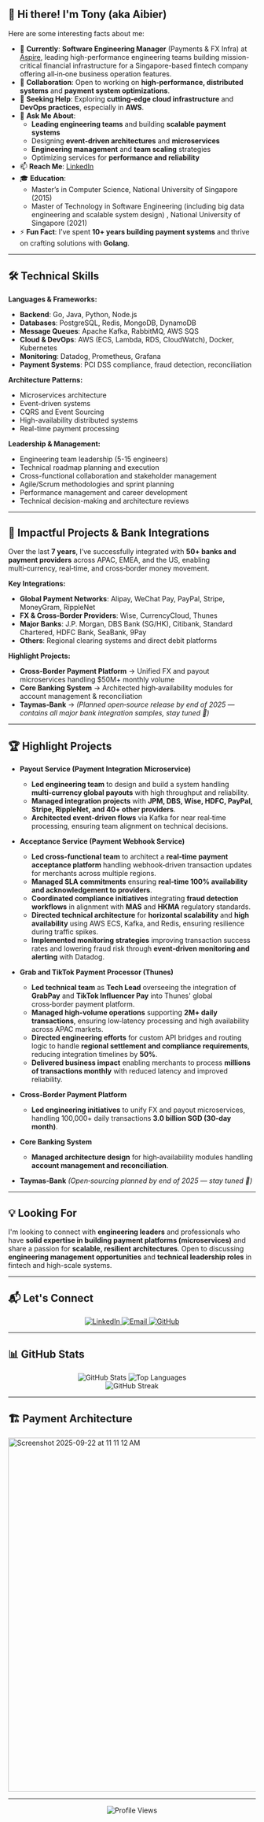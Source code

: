 ## 👋 Hi there! I'm Tony (aka Aibier)

Here are some interesting facts about me:

- 🔭 **Currently**: **Software Engineering Manager** (Payments & FX Infra) at [Aspire](https://weaspire.com/), leading high-performance engineering teams building mission-critical financial infrastructure for a Singapore-based fintech company offering all‑in‑one business operation features.  
- 👯 **Collaboration**: Open to working on **high‑performance, distributed systems** and **payment system optimizations**.  
- 🤔 **Seeking Help**: Exploring **cutting‑edge cloud infrastructure** and **DevOps practices**, especially in **AWS**.  
- 💬 **Ask Me About**:  
  - **Leading engineering teams** and building **scalable payment systems**  
  - Designing **event‑driven architectures** and **microservices**  
  - **Engineering management** and **team scaling** strategies  
  - Optimizing services for **performance and reliability**  
- 📫 **Reach Me**: [LinkedIn](https://www.linkedin.com/in/tony007/)  
- 🎓 **Education**:
  - Master’s in Computer Science, National University of Singapore (2015)
  - Master of Technology in Software Engineering (including big data engineering and scalable system design) , National University of Singapore (2021)
- ⚡ **Fun Fact**: I’ve spent **10+ years building payment systems** and thrive on crafting solutions with **Golang**.  

---

## 🛠️ Technical Skills

**Languages & Frameworks:**
- **Backend**: Go, Java, Python, Node.js
- **Databases**: PostgreSQL, Redis, MongoDB, DynamoDB
- **Message Queues**: Apache Kafka, RabbitMQ, AWS SQS
- **Cloud & DevOps**: AWS (ECS, Lambda, RDS, CloudWatch), Docker, Kubernetes
- **Monitoring**: Datadog, Prometheus, Grafana
- **Payment Systems**: PCI DSS compliance, fraud detection, reconciliation

**Architecture Patterns:**
- Microservices architecture
- Event-driven systems
- CQRS and Event Sourcing
- High-availability distributed systems
- Real-time payment processing

**Leadership & Management:**
- Engineering team leadership (5-15 engineers)
- Technical roadmap planning and execution
- Cross-functional collaboration and stakeholder management
- Agile/Scrum methodologies and sprint planning
- Performance management and career development
- Technical decision-making and architecture reviews

---

## 🚀 Impactful Projects & Bank Integrations  

Over the last **7 years**, I’ve successfully integrated with **50+ banks and payment providers** across APAC, EMEA, and the US, enabling multi‑currency, real‑time, and cross‑border money movement.  

**Key Integrations:**  
- **Global Payment Networks**: Alipay, WeChat Pay, PayPal, Stripe, MoneyGram, RippleNet  
- **FX & Cross‑Border Providers**: Wise, CurrencyCloud, Thunes  
- **Major Banks**: J.P. Morgan, DBS Bank (SG/HK), Citibank, Standard Chartered, HDFC Bank, SeaBank, 9Pay  
- **Others**: Regional clearing systems and direct debit platforms  

**Highlight Projects:**  
- **Cross‑Border Payment Platform** → Unified FX and payout microservices handling $50M+ monthly volume  
- **Core Banking System** → Architected high‑availability modules for account management & reconciliation  
- **Taymas‑Bank** → *(Planned open‑source release by end of 2025 — contains all major bank integration samples, stay tuned 👀)*  

---

## 🏆 Highlight Projects  

- **Payout Service (Payment Integration Microservice)**  
  - **Led engineering team** to design and build a system handling **multi‑currency global payouts** with high throughput and reliability.  
  - **Managed integration projects** with **JPM, DBS, Wise, HDFC, PayPal, Stripe, RippleNet, and 40+ other providers**.  
  - **Architected event‑driven flows** via Kafka for near real‑time processing, ensuring team alignment on technical decisions.  

- **Acceptance Service (Payment Webhook Service)**  
  - **Led cross-functional team** to architect a **real‑time payment acceptance platform** handling webhook‑driven transaction updates for merchants across multiple regions.  
  - **Managed SLA commitments** ensuring **real‑time 100% availability and acknowledgement to providers**. 
  - **Coordinated compliance initiatives** integrating **fraud detection workflows** in alignment with **MAS** and **HKMA** regulatory standards.  
  - **Directed technical architecture** for **horizontal scalability** and **high availability** using AWS ECS, Kafka, and Redis, ensuring resilience during traffic spikes.  
  - **Implemented monitoring strategies** improving transaction success rates and lowering fraud risk through **event‑driven monitoring and alerting** with Datadog.  
  

- **Grab and TikTok Payment Processor (Thunes)**   
  - **Led technical team** as **Tech Lead** overseeing the integration of **GrabPay** and **TikTok Influencer Pay** into Thunes' global cross‑border payment platform.   
  - **Managed high-volume operations** supporting **2M+ daily transactions**, ensuring low‑latency processing and high availability across APAC markets.  
  - **Directed engineering efforts** for custom API bridges and routing logic to handle **regional settlement and compliance requirements**, reducing integration timelines by **50%**.  
  - **Delivered business impact** enabling merchants to process **millions of transactions monthly** with reduced latency and improved reliability.  

- **Cross‑Border Payment Platform**  
  - **Led engineering initiatives** to unify FX and payout microservices, handling 100,000+ daily transactions **3.0 billion SGD (30-day month)**.  

- **Core Banking System**  
  - **Managed architecture design** for high‑availability modules handling **account management and reconciliation**.  

- **Taymas‑Bank** *(Open‑sourcing planned by end of 2025 — stay tuned 👀)*  

---

## 💡 Looking For  

I'm looking to connect with **engineering leaders** and professionals who have **solid expertise in building payment platforms (microservices)** and share a passion for **scalable, resilient architectures**. Open to discussing **engineering management opportunities** and **technical leadership roles** in fintech and high-scale systems.

---

## 📬 Let's Connect

<div align="center">
  <a href="https://www.linkedin.com/in/tony007/">
    <img src="https://img.shields.io/badge/LinkedIn-0077B5?style=for-the-badge&logo=linkedin&logoColor=white" alt="LinkedIn" />
  </a>
  <a href="mailto:your-email@example.com">
    <img src="https://img.shields.io/badge/Email-D14836?style=for-the-badge&logo=gmail&logoColor=white" alt="Email" />
  </a>
  <a href="https://github.com/Aibier">
    <img src="https://img.shields.io/badge/GitHub-100000?style=for-the-badge&logo=github&logoColor=white" alt="GitHub" />
  </a>
</div>  

---

## 📊 GitHub Stats

<div align="center">
  <img src="https://github-readme-stats.vercel.app/api?username=Aibier&show_icons=true&theme=dark&hide_border=true&count_private=true" alt="GitHub Stats" />
  <img src="https://github-readme-stats.vercel.app/api/top-langs/?username=Aibier&layout=compact&theme=dark&hide_border=true" alt="Top Languages" />
</div>

<div align="center">
  <img src="https://github-readme-streak-stats.herokuapp.com/?user=Aibier&theme=dark&hide_border=true" alt="GitHub Streak" />
</div>

---

## 🏗️ Payment Architecture
<img width="1306" height="720" alt="Screenshot 2025-09-22 at 11 11 12 AM" src="https://github.com/user-attachments/assets/4488e2d0-e5cf-455e-a024-f393776ea4f7" />

---

<div align="center">
  <img src="https://komarev.com/ghpvc/?username=Aibier&color=blue&style=flat-square&label=Profile+Views" alt="Profile Views" />
</div>
